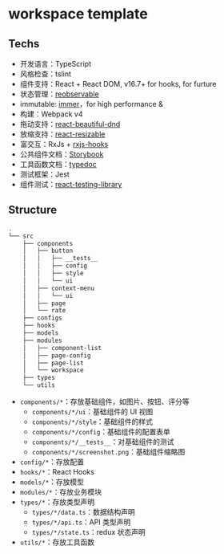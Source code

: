# workspace template

## Techs

- 开发语言：TypeScript
- 风格检查：tslint
- 组件支持：React + React DOM, v16.7+ for hooks, for furture
- 状态管理：[reobservable](https://www.npmjs.com/package/reobservable)
- immutable: [immer](https://github.com/mweststrate/immer)，for high performance & 
- 构建：Webpack v4
- 拖动支持：[react-beautiful-dnd](https://github.com/atlassian/react-beautiful-dnd)
- 放缩支持：[react-resizable](https://github.com/STRML/react-resizable)
- 富交互：RxJs + [rxjs-hooks](https://github.com/LeetCode-OpenSource/rxjs-hooks)
- 公共组件文档：[Storybook](https://storybook.js.org)
- 工具函数文档：[typedoc](https://github.com/TypeStrong/typedoc)
- 测试框架：Jest 
- 组件测试：[react-testing-library](https://github.com/kentcdodds/react-testing-library)

## Structure

```bash
.
└── src
    ├── components
    │   ├── button
    │   │   ├── __tests__
    │   │   ├── config
    │   │   ├── style
    │   │   └── ui
    │   ├── context-menu
    │   │   └── ui
    │   ├── page
    │   └── rate
    ├── configs
    ├── hooks
    ├── models
    ├── modules
    │   ├── component-list
    │   ├── page-config
    │   ├── page-list
    │   └── workspace
    ├── types
    └── utils
```

- `components/*`：存放基础组件，如图片、按钮、评分等
  - `components/*/ui`：基础组件的 UI 视图
  - `components/*/style`：基础组件的样式
  - `components/*/config`：基础组件的配置表单
  - `components/*/__tests__`：对基础组件的测试
  - `components/*/screenshot.png`：基础组件缩略图
- `config/*`：存放配置
- `hooks/*`：React Hooks
- `models/*`：存放模型
- `modules/*`：存放业务模块
- `types/*`：存放类型声明
  - `types/*/data.ts`：数据结构声明
  - `types/*/api.ts`：API 类型声明
  - `types/*/state.ts`：redux 状态声明
- `utils/*`：存放工具函数


